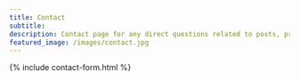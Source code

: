 ```yaml
---
title: Contact
subtitle: 
description: Contact page for any direct questions related to posts, projects or collaboration offers.
featured_image: /images/contact.jpg
---
```


{% include contact-form.html %}